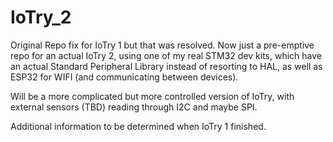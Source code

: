 # IoTry_2

Original Repo fix for IoTry 1 but that was resolved. Now just a pre-emptive repo for an actual IoTry 2, using one of my real STM32 dev kits, which have an actual Standard Peripheral Library instead of resorting to HAL, as well as ESP32 for WIFI (and communicating between devices). 

Will be a more complicated but more controlled version of IoTry, with external sensors (TBD) reading through I2C and maybe SPI. 

Additional information to be determined when IoTry 1 finished. 
